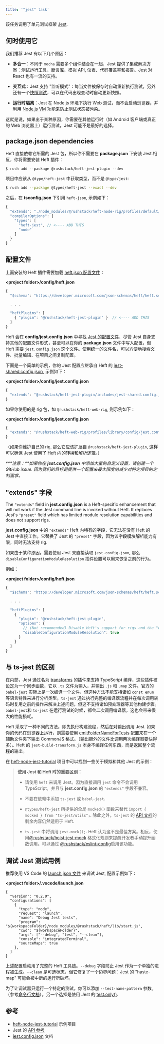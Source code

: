 ```yaml
---
title: '"jest" task'
---
```


该任务调用了单元测试框架 [Jest](https://jestjs.io/en/).

## 何时使用它

我们推荐 Jest 有以下几个原因：

- **多合一**：不同于 `mocha` 需要多个组件结合在一起，Jest 提供了集成解决方案：测试运行工具、断言库、模拟 API, 仪表、代码覆盖率和报告。Jest 对 React 也有一流的支持。

- **交互式**：Jest 支持 "监听模式"：每当文件被保存时自动重新执行测试，另外还有一个[快照测试](https://jestjs.io/docs/en/snapshot-testing)，可以在代码出现变动时自动更新快照。

- **运行时隔离**：Jest 在 Node.js 环境下执行 Web 测试，而不会启动浏览器，并利用 [Node.js VM](https://nodejs.org/api/vm.html) 功能来防止测试状态被污染。

这就是说，如果出于某种原因，你需要在其他运行时（如 Android 客户端或真正的 Web 浏览器上）运行测试，Jest 可能不是最好的选择。

## package.json dependencies

Heft 直接依赖它所需的 Jest 包，所以你不需要在 **package.json** 下安装 Jest.相反，你将需要安装 Heft 插件：

```shell
$ rush add --package @rushstack/heft-jest-plugin --dev
```

项目中应该从 `@type/heft-jest` 中获取类型，而不是 `@type/jest`:

```bash
$ rush add --package @types/heft-jest --exact --dev
```

之后，在 **tsconfig.json** 下引用 `heft-json`, 示例如下：

```js
{
  "extends": "./node_modules/@rushstack/heft-node-rig/profiles/default/tsconfig-base.json",
  "compilerOptions": {
    "types": [
      "heft-jest", // <---- ADD THIS
      "node"
    ]
  }
}
```

## 配置文件

上面安装的 Heft 插件需要加载 [heft.json 配置文件](../heft_configs/heft_json.md)：

**&lt;project folder&gt;/config/heft.json**

```js
{
  "$schema": "https://developer.microsoft.com/json-schemas/heft/heft.schema.json",

  . . .

  "heftPlugins": [
    { "plugin": "@rushstack/heft-jest-plugin" }  // <---- ADD THIS
  ]
}
```

Heft 会在 **config/jest.config.json** 中寻找 [Jest 的配置文件](https://jestjs.io/docs/en/configuration)，尽管 Jest 自身支持其他的配置文件形式，甚至可以在你的 **package.json** 文件中写入配置，但 Heft 需要 `jest.config.json` 这个文件。使用统一的文件名，可以方便地搜索文件、批量编辑、在项目之间复制配置。

下面是一个简单的示例，你的 Jest 配置应继承自 Heft 的 [jest-shared.config.json](https://github.com/microsoft/rushstack/blob/master/heft-plugins/heft-jest-plugin/includes/jest-shared.config.json), 示例如下：

**&lt;project folder&gt;/config/jest.config.json**

```js
{
  "extends": "@rushstack/heft-jest-plugin/includes/jest-shared.config.json"
}
```

如果你使用的是 rig 包，如 `@rushstack/heft-web-rig`, 则示例如下：

**&lt;project folder&gt;/config/jest.config.json**

```js
{
  "extends": "@rushstack/heft-web-rig/profiles/library/config/jest.config.json"
}
```

（如果你维护自己的 rig, 那么它应该扩展自 `@rushstack/heft-jest-plugin`, 这样可以确保 Jest 使用了 Heft 内的转换和解析逻辑。）

_**\*注意：**如果你在 **jest.config.json** 中添加大量的自定义设置，请创建一个 GitHub issue. 因为我们的目标是提供一个配置来最大限度地减少对特定项目的定制需求。_

## "extends" 字段

The `"extends"` field in **jest.config.json** is a Heft-specific enhancement that will not work if the Jest command line
is invoked without Heft. It replaces Jest's `"preset"` field which has limited module resolution capabilities and does not support rigs.

**jest.config.json** 中的 `"extends"` Heft 内特有的字段，它无法在没有 Heft 的 Jest 中直接工作。它替换了 Jest 的 `"preset"` 字段，因为该字段模块解析能力有限，同时无法支持 rig.

如果由于某种原因，需要使用 Jest 来直接读取 `jest.config.json`, 那么 `disableConfigurationModuleResolution` 插件设置可以用来恢复之前的行为。

例如：

**&lt;project folder&gt;/config/heft.json**

```js
{
  "$schema": "https://developer.microsoft.com/json-schemas/heft/heft.schema.json",

  . . .

  "heftPlugins": [
    {
      "plugin": "@rushstack/heft-jest-plugin",
      "options": {
        // (Not recommended) Disable Heft's support for rigs and the "extends" field
        "disableConfigurationModuleResolution": true
      }
    }
  ]
}
```

## 与 ts-jest 的区别

在内部，Jest 通过名为 [transforms](https://jestjs.io/docs/en/tutorial-react#custom-transformers) 的插件来支持 TypeScript 编译，这些插件被设定为一个同步函数，它以 `.ts` 文件为输入，并输出 `.js` 和 `.map` 文件。官方的 `babel-jest` 实际上是一次编译一个文件，但这种方法不能支持诸如 `const enum` 等语言特性来进行分析类型。`ts-jest` 通过执行完整的编译器流程并在每次调用转码时复用之前的操作来解决上述问题，但这不支持诸如预处理器等其他构建步骤。`babel-jest`和 `ts-jest` 在运行测试的时候，都会二次调用编译器，这也会带来很大的性能损耗。

Heft 采取了一种不同的方法，即先执行构建流程，然后在对输出调用 Jest. 如果你的代码在浏览器上运行，则需要使用 [emitFolderNameForTests](.../heft_tasks/webpack.md) 配置来在一个辅助文件夹下输出 CommonJS 格式。（输出额外的文件比调用两次编译器要快得多）。Heft 的 `jest-build-transform.js` 本身不编译任何东西，而是返回整个流程的输出。

在 [heft-node-jest-tutorial](https://github.com/microsoft/rushstack-samples/tree/main/heft/heft-node-jest-tutorial) 项目中可以找到一些关于模拟和其他 Jest 的示例：

> **使用 Jest 和 Heft 时的重要区别：**
>
> - 请使用 `heft` 来调用 Jest。因为直接调用 `jest` 命令不会调用 TypeScript，并且与 **jest.config.json** 的 `"extends"` 字段不兼容。
>
> - 不要在依赖中添加 `ts-jest` 或 `babel-jest`.
>
> - `@types/heft-jest` 所提供的全局 `mocked()` 函数来替代 `import { mocked } from "ts-jest/utils";`. 除此之外，`ts-jest` 的 [API 文档](https://kulshekhar.github.io/ts-jest/docs/guides/test-helpers/)的剩余内容仍然适用于 Heft.
>
> - `ts-jest` 中将调用 `jest.mock();`. Heft 认为这不是最佳方案。相反，使用[@rushstack/hoist-jest-mock](https://www.npmjs.com/package/@rushstack/eslint-plugin#rushstackhoist-jest-mock) 格式化规则来提醒开发者手动提升函数调用。可以通过 [@rushstack/eslint-config](https://www.npmjs.com/package/@rushstack/eslint-config)启用该功能。

## 调试 Jest 测试用例

推荐使用 VS Code 的 [launch.json 文件](https://code.visualstudio.com/docs/editor/debugging#_launch-configurations) 来调试 Jest, 配置示例如下：

**&lt;project folder&gt;/.vscode/launch.json**

```
{
  "version": "0.2.0",
  "configurations": [
    {
      "type": "node",
      "request": "launch",
      "name": "Debug Jest tests",
      "program": "${workspaceFolder}/node_modules/@rushstack/heft/lib/start.js",
      "cwd": "${workspaceFolder}",
      "args": ["--debug", "test", "--clean"],
      "console": "integratedTerminal",
      "sourceMaps": true
    },
  ]
}
```

上述配置启动用了完整的 Heft 工具链。`--debug` 字段防止 Jest 作为一个单独的进程被生成。`--clean` 是可选标志，但它修复了一个边界问题：Jest 的 "haste-map" 可能会被中断的运行所破坏。

为了让调试器只运行一个特定的测试，你可以添加 `--test-name-pattern` 参数。（参考[命令行文档](../heft/cli.md)）。另一个选择是使用 Jest 的 [test.only()](https://jestjs.io/docs/en/api#testonlyname-fn-timeout).

## 参考

- [heft-node-jest-tutorial](https://github.com/microsoft/rushstack-samples/tree/main/heft/heft-node-jest-tutorial) 示例项目
- Jest 的 [API 参考](https://jestjs.io/docs/en/api)
- [jest.config.json](https://jestjs.io/docs/en/configuration) 文档
